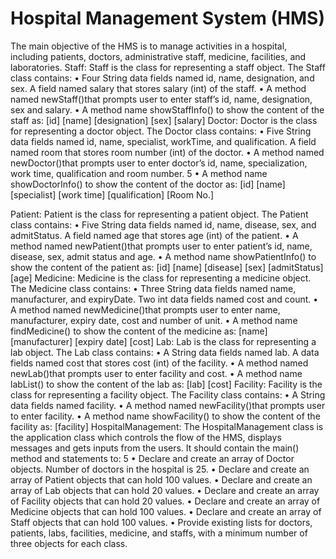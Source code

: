 # Hospital Management System (HMS)
The main objective of the HMS is to manage activities in a hospital, including patients, doctors, administrative staff, medicine, facilities, and laboratories. 
Staff:
Staff is the class for representing a staff object. The Staff class contains:
• Four String data fields named id, name, designation, and sex. A field named
salary that stores salary (int) of the staff.
• A method named newStaff()that prompts user to enter staff’s id, name, designation,
sex and salary.
• A method name showStaffInfo() to show the content of the staff as:
[id] [name] [designation] [sex] [salary]
Doctor:
Doctor is the class for representing a doctor object. The Doctor class contains:
• Five String data fields named id, name, specialist, workTime, and
qualification. A field named room that stores room number (int) of the doctor.
• A method named newDoctor()that prompts user to enter doctor’s id, name,
specialization, work time, qualification and room number.
5
• A method name showDoctorInfo() to show the content of the doctor as:
[id] [name] [specialist] [work time] [qualification] [Room No.]

Patient:
Patient is the class for representing a patient object. The Patient class contains:
• Five String data fields named id, name, disease, sex, and admitStatus. A
field named age that stores age (int) of the patient.
• A method named newPatient()that prompts user to enter patient’s id, name, disease,
sex, admit status and age.
• A method name showPatientInfo() to show the content of the patient as:
[id] [name] [disease] [sex] [admitStatus] [age]
Medicine:
Medicine is the class for representing a medicine object. The Medicine class contains:
• Three String data fields named name, manufacturer, and expiryDate. Two
int data fields named cost and count.
• A method named newMedicine()that prompts user to enter name, manufacturer, expiry
date, cost and number of unit.
• A method name findMedicine() to show the content of the medicine as:
[name] [manufacturer] [expiry date] [cost]
Lab:
Lab is the class for representing a lab object. The Lab class contains:
• A String data fields named lab. A data fields named cost that stores cost (int) of
the facility.
• A method named newLab()that prompts user to enter facility and cost.
• A method name labList() to show the content of the lab as:
[lab] [cost]
Facility:
Facility is the class for representing a facility object. The Facility class contains:
• A String data fields named facility.
• A method named newFacility()that prompts user to enter facility.
• A method name showFacility() to show the content of the facility as:
[facility]
HospitalManagement:
The HospitalManagement class is the application class which controls the flow of the HMS,
displays messages and gets inputs from the users. It should contain the main() method and
statements to:
5
• Declare and create an array of Doctor objects. Number of doctors in the hospital is 25.
• Declare and create an array of Patient objects that can hold 100 values.
• Declare and create an array of Lab objects that can hold 20 values.
• Declare and create an array of Facility objects that can hold 20 values.
• Declare and create an array of Medicine objects that can hold 100 values.
• Declare and create an array of Staff objects that can hold 100 values.
• Provide existing lists for doctors, patients, labs, facilities, medicine, and staffs, with a
minimum number of three objects for each class.
